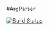 #ArgParser

[![Build Status](https://travis-ci.org/mibac138/ArgParser.svg?branch=master)](https://travis-ci.org/mibac138/ArgParser) 
